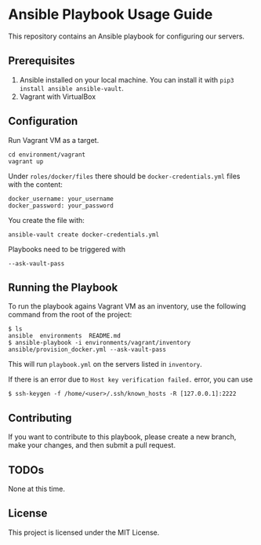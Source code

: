 # Ansible Playbook Usage Guide

This repository contains an Ansible playbook for configuring our servers. 

## Prerequisites

1. Ansible installed on your local machine. You can install it with `pip3 install ansible ansible-vault`.
2. Vagrant with VirtualBox 

## Configuration

Run Vagrant VM as a target.

```
cd environment/vagrant
vagrant up
```

Under `roles/docker/files` there should be `docker-credentials.yml` files with the content:
```
docker_username: your_username
docker_password: your_password
```

You create the file with:
```
ansible-vault create docker-credentials.yml
```

Playbooks need to be triggered with 
```
--ask-vault-pass
```

## Running the Playbook
To run the playbook agains Vagrant VM as an inventory, use the following command from the 
root of the project:

```
$ ls
ansible  environments  README.md
$ ansible-playbook -i environments/vagrant/inventory ansible/provision_docker.yml --ask-vault-pass
```

This will run `playbook.yml` on the servers listed in `inventory`.

If there is an error due to `Host key verification failed.` error, you can use

```
$ ssh-keygen -f /home/<user>/.ssh/known_hosts -R [127.0.0.1]:2222
```

## Contributing
If you want to contribute to this playbook, please create a new branch, make your changes, and then submit a pull request.

## TODOs

None at this time.

## License
This project is licensed under the MIT License.

```